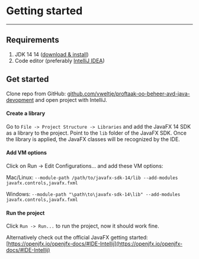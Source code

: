 # Getting started

---

## Requirements

1. JDK 14 14 ([download & install](https://www.oracle.com/java/technologies/javase-jdk14-downloads.html))
3. Code editor (preferably [IntelliJ IDEA](https://www.jetbrains.com/idea/))

## Get started

Clone repo from GitHub: [github.com/vweltje/proftaak-oo-beheer-avd-java-devopment](https://github.com/vweltje/proftaak-oo-beheer-avd-java-devopment) and open project with IntelliJ.

#### Create a library
Go to `File -> Project Structure -> Libraries` and add the JavaFX 14 SDK as a library to the project. Point to the `lib` folder of the JavaFX SDK.
Once the library is applied, the JavaFX classes will be recognized by the IDE.

####  Add VM options
Click on Run -> Edit Configurations... and add these VM options:

Mac/Linux: `--module-path /path/to/javafx-sdk-14/lib --add-modules javafx.controls,javafx.fxml`

Windows: `--module-path "\path\to\javafx-sdk-14\lib" --add-modules javafx.controls,javafx.fxml`

#### Run the project
Click `Run -> Run...` to run the project, now it should work fine.

Alternatively check out the official JavaFX getting started: [https://openjfx.io/openjfx-docs/#IDE-Intellij](https://openjfx.io/openjfx-docs/#IDE-Intellij) 